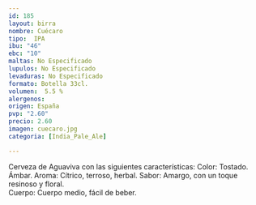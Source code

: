 ```yaml
---
id: 185
layout: birra
nombre: Cuécaro
tipo:  IPA
ibu: "46"
ebc: "10"
maltas: No Especificado
lupulos: No Especificado
levaduras: No Especificado
formato: Botella 33cl.
volumen:  5.5 %
alergenos: 
origen: España
pvp: "2.60"
precio: 2.60
imagen: cuecaro.jpg
categoria: [India_Pale_Ale]

---
```

Cerveza de Aguaviva con las siguientes características:
Color: Tostado. Ámbar.
Aroma: Cítrico, terroso, herbal.
Sabor: Amargo, con un toque resinoso y floral.  
Cuerpo: Cuerpo medio, fácil de beber.